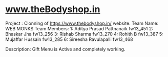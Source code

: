 # www.theBodyshop.in 

Project : Clonning of https://www.thebodyshop.in/ website.
Team Name: WEB MONKS
Team Members: 1: Aditya Prasad Pattnanaik fw13_451
              2: Bhaskar Jha fw13_256
              3: Rishab Sharma fw13_270
              4: Rohith B fw13_387
              5: Mujaffar Hussain fw13_285
              6: Sireesha Ravulapalli fw13_468
 
 Description: 
 Gift Menu is Active and completely working.
 

				 	
